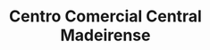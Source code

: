 ---
title: "Centro Comercial Central Madeirense"
url: /parroquia-puerto-la-cruz/centro-comercial-central-madeirense/
shop: centro comercial
---